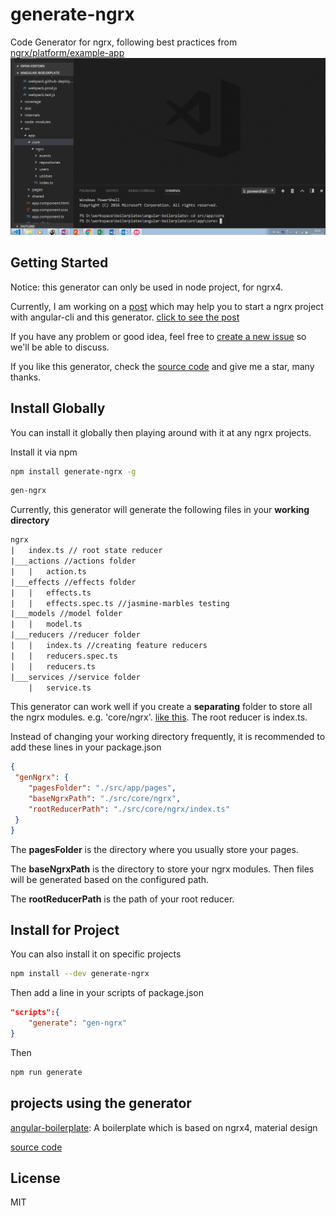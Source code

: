 # generate-ngrx

Code Generator for ngrx, following best practices from [ngrx/platform/example-app](https://github.com/ngrx/platform/tree/master/example-app)
![](_screenshots/generator.gif)

## Getting Started

Notice: this generator can only be used in node project, for ngrx4.

Currently, I am working on a [post](https://ericwangblog.github.io/Generate-Your-Ngrx/) which may help you to start a ngrx project with angular-cli and this generator. [click to see the post](https://ericwangblog.github.io/Generate-Your-Ngrx/)

If you have any problem or good idea, feel free to [create a new issue](https://github.com/ericwang1120/generate-ngrx/issues) so we'll be able to discuss.

If you like this generator, check the [source code](https://github.com/ericwang1120/generate-ngrx) and give me a star, many thanks.

## Install Globally

You can install it globally then playing around with it at any ngrx projects.

Install it via npm

```bash
npm install generate-ngrx -g
```

```bash
gen-ngrx
```

Currently, this generator will generate the following files in your **working directory**

```txt
ngrx
|   index.ts // root state reducer
|___actions //actions folder
|   |   action.ts
|___effects //effects folder
|   |   effects.ts
|   |   effects.spec.ts //jasmine-marbles testing
|___models //model folder
|   |   model.ts
|___reducers //reducer folder
|   |   index.ts //creating feature reducers
|   |   reducers.spec.ts
|   |   reducers.ts
|___services //service folder
    |   service.ts

```

This generator can work well if you create a **separating** folder to store all the ngrx modules. e.g. 'core/ngrx'. [like this](https://github.com/ericwang1120/angular-boilerplate/tree/master/src/app/core/ngrx). The root reducer is index.ts.

Instead of changing your working directory frequently, it is recommended to add these lines in your package.json

```json
{
 "genNgrx": {
    "pagesFolder": "./src/app/pages",
    "baseNgrxPath": "./src/core/ngrx",
    "rootReducerPath": "./src/core/ngrx/index.ts"
 }
}
```

The **pagesFolder** is the directory where you usually store your pages.

The **baseNgrxPath** is the directory to store your ngrx modules. Then files will be generated based on the configured path.

The **rootReducerPath** is the path of your root reducer.

## Install for Project

You can also install it on specific projects

```bash
npm install --dev generate-ngrx
```

Then add a line in your scripts of package.json

```json
"scripts":{
    "generate": "gen-ngrx"
}
```

Then

```bash
npm run generate
```

## projects using the generator

[angular-boilerplate](https://angularb.github.io/): A boilerplate which is based on ngrx4, material design

[source code](https://github.com/ericwang1120/angular-boilerplate)

## License

MIT
